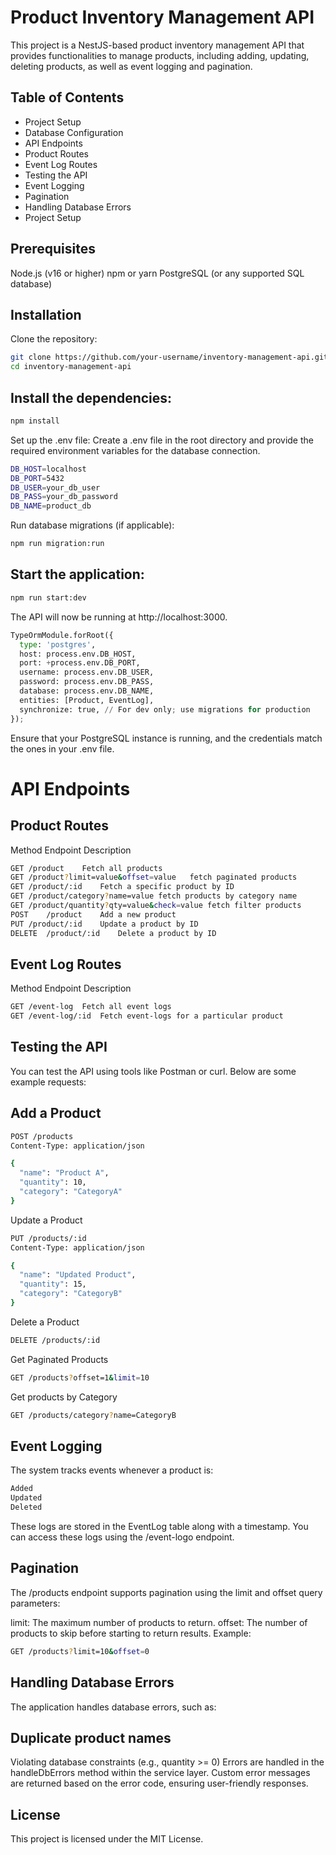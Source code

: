 # Product Inventory Management API
This project is a NestJS-based product inventory management API that provides functionalities to manage products, including adding, updating, deleting products, as well as event logging and pagination.

## Table of Contents

- Project Setup
- Database Configuration
- API Endpoints
- Product Routes
- Event Log Routes
- Testing the API
- Event Logging
- Pagination
- Handling Database Errors
- Project Setup

## Prerequisites

Node.js (v16 or higher)
npm or yarn
PostgreSQL (or any supported SQL database)

## Installation

Clone the repository:
```bash
git clone https://github.com/your-username/inventory-management-api.git
cd inventory-management-api
```

## Install the dependencies:

```bash
npm install
```

Set up the .env file: Create a .env file in the root directory and provide the required environment variables for the database connection.

```bash
DB_HOST=localhost
DB_PORT=5432
DB_USER=your_db_user
DB_PASS=your_db_password
DB_NAME=product_db
```

Run database migrations (if applicable):

```bash
npm run migration:run
```

## Start the application:

```bash
npm run start:dev
``` 

The API will now be running at http://localhost:3000.


```python
TypeOrmModule.forRoot({
  type: 'postgres',
  host: process.env.DB_HOST,
  port: +process.env.DB_PORT,
  username: process.env.DB_USER,
  password: process.env.DB_PASS,
  database: process.env.DB_NAME,
  entities: [Product, EventLog],
  synchronize: true, // For dev only; use migrations for production
});
```

Ensure that your PostgreSQL instance is running, and the credentials match the ones in your .env file.

# API Endpoints

## Product Routes

Method	Endpoint	Description
```bash
GET	/product	Fetch all products
GET	/product?limit=value&offset=value	fetch paginated products
GET	/product/:id	Fetch a specific product by ID
GET /product/category?name=value fetch products by category name
GET /product/quantity?qty=value&check=value fetch filter products
POST	/product	Add a new product
PUT	/product/:id	Update a product by ID
DELETE	/product/:id	Delete a product by ID
```

## Event Log Routes
Method	Endpoint	Description
```bash
GET	/event-log	Fetch all event logs
GET	/event-log/:id	Fetch event-logs for a particular product
``` 

## Testing the API
You can test the API using tools like Postman or curl. Below are some example requests:

## Add a Product

```bash
POST /products
Content-Type: application/json

{
  "name": "Product A",
  "quantity": 10,
  "category": "CategoryA"
}
```

Update a Product

```bash
PUT /products/:id
Content-Type: application/json

{
  "name": "Updated Product",
  "quantity": 15,
  "category": "CategoryB"
}
```

Delete a Product

```bash
DELETE /products/:id
```

Get Paginated Products

```bash
GET /products?offset=1&limit=10
```

Get products by Category

```bash
GET /products/category?name=CategoryB
```

## Event Logging
The system tracks events whenever a product is:

```bash
Added
Updated
Deleted
```

These logs are stored in the EventLog table along with a timestamp. You can access these logs using the /event-logo endpoint.

## Pagination
The /products endpoint supports pagination using the limit and offset query parameters:

limit: The maximum number of products to return.
offset: The number of products to skip before starting to return results.
Example:

```bash
GET /products?limit=10&offset=0
```

## Handling Database Errors
The application handles database errors, such as:

## Duplicate product names
Violating database constraints (e.g., quantity >= 0)
Errors are handled in the handleDbErrors method within the service layer. Custom error messages are returned based on the error code, ensuring user-friendly responses.

## License
This project is licensed under the MIT License.